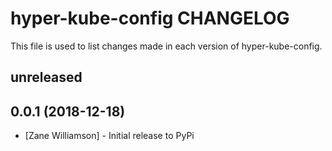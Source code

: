 # hyper-kube-config CHANGELOG

This file is used to list changes made in each version of hyper-kube-config.

## unreleased

## 0.0.1 (2018-12-18)
- [Zane Williamson] - Initial release to PyPi 
